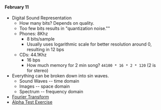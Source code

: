 #### February 11

* Digital Sound Representation
  * How many bits? Depends on quality.
  * Too few bits results in "quantization noise.""
  * Phones: 8Khz
    * 8 bits/sample
    * Usually uses logarithmic scale for better resolution around 0, resulting in 12 bps
  * CDs: 44.1Khz
    * 16 bps
    * How much memory for 2 min song? `44100 * 16 * 2 * 120` (2 is for stereo)
* Everything can be broken down into sin waves.
  * Sound Waves -- time domain
  * Images -- space domain
  * Spectrum -- frequency domain
* [Fourier Transform](http://eccentric.missouristate.edu/class/CSC-545-645/001/_Download/ppt/05FourierTransform.pptx)
* [Alpha Test Exercise](/exercises/alpha_test/alpha_test.pde)

